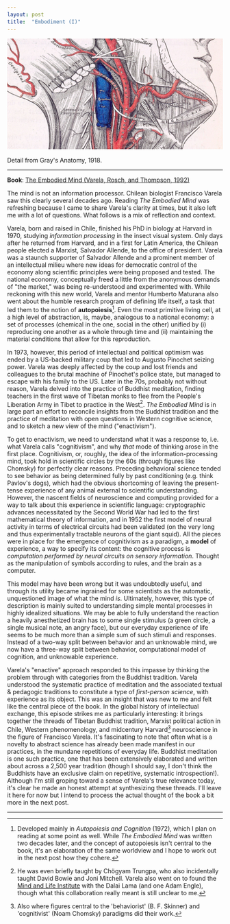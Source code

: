 ```yaml
---
layout: post
title:  "Embodiment (I)"
---
```


![Arteries](/assets/images/gray_arteries.jpg)
<figcaption>Detail from Gray's Anatomy, 1918. </figcaption>

---

**Book**: [The Embodied Mind (Varela, Rosch, and Thompson, 1992)](https://mitpress.mit.edu/9780262720212/the-embodied-mind/)

The mind is not an information processor. Chilean biologist Francisco Varela saw this clearly several decades ago. Reading *The Embodied Mind* was refreshing because I came to share Varela's clarity at times, but it also left me with a lot of questions. What follows is a mix of reflection and context.

Varela, born and raised in Chile, finished his PhD in biology at Harvard in 1970, studying *information processing* in the insect visual system. Only days after he returned from Harvard, and in a first for Latin America, the Chilean people elected a Marxist, Salvador Allende, to the office of president. Varela was a staunch supporter of Salvador Allende and a prominent member of an intellectual milieu where new ideas for democratic control of the economy along scientific principles were being proposed and tested. The national economy, conceptually freed a little from the anonymous demands of "the market," was being re-understood and experimented with. While reckoning with this new world, Varela and mentor Humberto Maturana also went about the humble research program of defining life itself, a task that led them to the notion of **autopoiesis**[^1]. Even the most primitive living cell, at a high level of abstraction, is, maybe, analogous to a national economy: a set of processes (chemical in the one, social in the other) unified by (i) reproducing one another as a whole through time and (ii) maintaining the material conditions that allow for this reproduction.

In 1973, however, this period of intellectual and political optimism was ended by a US-backed military coup that led to Augusto Pinochet seizing power. Varela was deeply affected by the coup and lost friends and colleagues to the brutal machine of Pinochet's police state, but managed to escape with his family to the US. Later in the 70s, probably not without reason, Varela delved into the practice of Buddhist meditation, finding teachers in the first wave of Tibetan monks to flee from the People's Liberation Army in Tibet to practice in the West[^2]. *The Embodied Mind* is in large part an effort to reconcile insights from the Buddhist tradition and the practice of meditation with open questions in Western cognitive science, and to sketch a new view of the mind ("enactivism").

To get to enactivism, we need to understand what it was a response to, i.e. what Varela calls "cognitivism", and why *that* mode of thinking arose in the first place. Cognitivism, or, roughly, the idea of the information-processing mind, took hold in scientific circles by the 60s (through figures like Chomsky) for perfectly clear reasons. Preceding behavioral science tended to see behavior as being determined fully by past conditioning (e.g. think Pavlov's dogs), which had the obvious shortcoming of leaving the present-tense experience of any animal external to scientific understanding. However, the nascent fields of neuroscience and computing provided for a way to talk about this experience in scientific language: cryptographic advances necessitated by the Second World War had led to the first mathematical theory of information, and in 1952 the first model of neural activity in terms of electrical circuits had been validated (on the very long and thus experimentally tractable neurons of the giant squid). All the pieces were in place for the emergence of cognitivism as a paradigm, a **model** of experience, a way to specify its content: the cognitive process is *computation performed by neural circuits on sensory information*. Thought as the manipulation of symbols according to rules, and the brain as a computer.

This model may have been wrong but it was undoubtedly useful, and through its utility became ingrained for some scientists as the automatic, unquestioned image of what the mind *is*. Ultimately, however, this type of description is mainly suited to understanding simple mental processes in highly idealized situations. We may be able to fully understand the reaction a heavily anesthetized brain has to some single stimulus (a green circle, a single musical note, an angry face), but our everyday experience of life seems to be much more than a simple sum of such stimuli and responses. Instead of a two-way split between behavior and an unknowable mind, we now have a three-way split between behavior, computational model of cognition, and unknowable experience.

Varela's "enactive" approach responded to this impasse by thinking the problem through with categories from the Buddhist tradition. Varela understood the systematic practice of meditation and the associated textual & pedagogic traditions to constitute a type of *first-person science*, with experience as its object. This was an insight that was new to me and felt like the central piece of the book. In the global history of intellectual exchange, this episode strikes me as particularly interesting: it brings together the threads of Tibetan Buddhist tradition, Marxist political action in Chile, Western phenomenology, and midcentury Harvard[^3] neuroscience in the figure of Francisco Varela. It's fascinating to note that often what is a novelty to abstract science has already been made manifest in our practices, in the mundane repetitions of everyday life. Buddhist meditation is one such practice, one that has been extensively elaborated and written about across a 2,500 year tradition (though I should say, I don't think the Buddhists have an exclusive claim on repetitive, systematic introspection!). Although I'm still groping toward a sense of Varela's true relevance today, it's clear he made an honest attempt at synthesizing these threads. I'll leave it here for now but I intend to process the actual thought of the book a bit more in the next post.

***

[^1]: Developed mainly in *Autopoiesis and Cognition* (1972), which I plan on reading at some point as well. While *The Embodied Mind* was written two decades later, and the concept of autopoiesis isn't central to the book, it's an elaboration of the same worldview and I hope to work out in the next post how they cohere.

[^2]: He was even briefly taught by Chögyam Trungpa, who also incidentally taught David Bowie and Joni Mitchell. Varela also went on to found the [Mind and Life Institute](https://www.mindandlife.org/about/#history) with the Dalai Lama (and one Adam Engle), though what this collaboration really meant is still unclear to me.

[^3]: Also where figures central to the 'behaviorist' (B. F. Skinner) and 'cognitivist' (Noam Chomsky) paradigms did their work.
